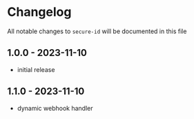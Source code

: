 # Changelog

All notable changes to `secure-id` will be documented in this file

## 1.0.0 - 2023-11-10

- initial release

## 1.1.0 - 2023-11-10

- dynamic webhook handler
